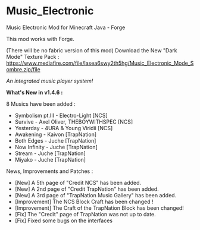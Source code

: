 # Music_Electronic
Music Electronic Mod for Minecraft Java - Forge

This mod works with Forge.

(There will be no fabric version of this mod)
Download the New "Dark Mode" Texture Pack : https://www.mediafire.com/file/lasea6swy2th5hg/Music_Electronic_Mode_Sombre.zip/file

*An integrated music player system!*

**What's New in v1.4.6 :**

8 Musics have been added :

- Symbolism pt.III - Electro-Light [NCS]
- Survive - Axel Oliver, THEBOYWITHSPEC [NCS]
- Yesterday - 4URA & Young Viridii [NCS]
- Awakening - Kaivon [TrapNation]
- Both Edges - Juche [TrapNation]
- Now Infinity - Juche [TrapNation]
- Stream - Juche [TrapNation]
- Miyako - Juche [TrapNation]

News, Improvements and Patches :

- [New] A 5th page of "Credit NCS" has been added.
- [New] A 2nd page of "Credit TrapNation" has been added.
- [New] A 3rd page of "TrapNation Music Gallery" has been added.
- [Improvement] The NCS Block Craft has been changed !
- [Improvement] The Craft of the TrapNation Block has been changed!
- [Fix] The "Credit" page of TrapNation was not up to date.
- [Fix] Fixed some bugs on the interfaces
